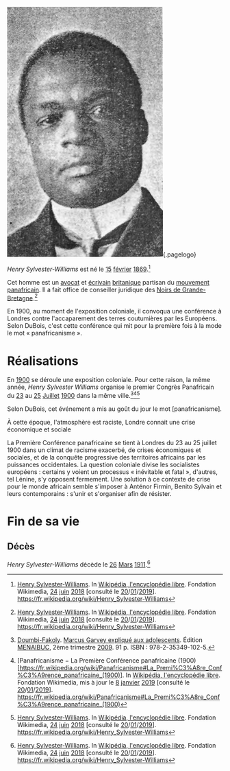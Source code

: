 <!-- TITLE: Henry Sylvester Williams -->
<!-- SUBTITLE: Présentation du panafricain Henry Sylvester Williams -->

![S Williams 1905](/uploads/personnalite/s-williams-1905.png "Henry Sylvester Williams en 1905, par E.H. Mills"){.pagelogo}

*Henry Sylvester-Williams* est né le [15]() [février]() [1869]().[^3]

Cet homme est un [avocat]() et [écrivain]() [britanique]() partisan du [mouvement panafricain](). Il a fait office de conseiller juridique des [Noirs de Grande-Bretagne]().[^3]

En 1900, au moment de l'exposition coloniale, il convoqua une conférence à Londres contre l'accaparement des terres coutumières par les Européens. Selon DuBois, c'est cette conférence qui mit pour la première fois à la mode le mot « panafricanisme ». 

# Réalisations
En [1900]() se déroule une exposition coloniale. Pour cette raison, la même année, *Henry Sylvester Williams* organise le premier Congrès Panafricain du [23]() au [25]() [Juillet]() [1900]() dans la même ville.[^1][^2][^3]

Selon DuBois, cet événement a mis au goût du jour le mot [panafricanisme].

À cette époque, l'atmosphère est raciste, Londre connait une crise économique et sociale

La Première Conférence panafricaine se tient à Londres du 23 au 25 juillet 1900 dans un climat de racisme exacerbé, de crises économiques et sociales, et de la conquête progressive des territoires africains par les puissances occidentales. La question coloniale divise les socialistes européens : certains y voient un processus « inévitable et fatal », d'autres, tel Lénine, s'y opposent fermement. Une solution à ce contexte de crise pour le monde africain semble s'imposer à Anténor Firmin, Benito Sylvain et leurs contemporains : s'unir et s'organiser afin de résister.

# Fin de sa vie
## Décès
*Henry Sylvester-Williams* décède le [26]() [Mars]() [1911]().[^3]


<!-- Sources -->
[^1]: [Doumbi-Fakoly](/personnalite/homme/polymathe/afrique/nord-ouest/pays/mali/doumbi-fakoli). [Marcus Garvey expliqué aux adolescents](/ouvrage/documentaire/marcus-garvey-explique-aux-adolescents). Édition [MENAIBUC](/organisme/editeur/menaibuc), 2ème trimestre [2009](/histoire/date/calendrier-gregorien/par-annee/2009). 91 p. ISBN : 978-2-35349-102-5.
[^2]: [Panafricanisme − La Première Conférence panafricaine (1900)[https://fr.wikipedia.org/wiki/Panafricanisme#La_Premi%C3%A8re_Conf%C3%A9rence_panafricaine_(1900)]. In [Wikipédia, l'encyclopédie libre](https://fr.wikipedia.org). Fondation Wikimedia, mis à jour le [8]() [janvier]() [2019]() [consulté le [20]()/[01]()/[2019]()]. https://fr.wikipedia.org/wiki/Panafricanisme#La_Premi%C3%A8re_Conf%C3%A9rence_panafricaine_(1900)
[^3]: [Henry Sylvester-Williams](https://fr.wikipedia.org/wiki/Henry_Sylvester-Williams). In [Wikipédia, l'encyclopédie libre](https://fr.wikipedia.org). Fondation Wikimedia, [24]() [juin]() [2018]() [consulté le [20]()/[01]()/[2019]()]. https://fr.wikipedia.org/wiki/Henry_Sylvester-Williams